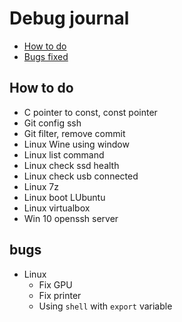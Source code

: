 # Debug journal
- [How to do](./How_to_do/)
- [Bugs fixed](./Some_bugs/)


## How to do 
- C pointer to const, const pointer
- Git config ssh
- Git filter, remove commit
- Linux Wine using window
- Linux list command
- Linux check ssd health
- Linux check usb connected
- Linux 7z
- Linux boot LUbuntu
- Linux virtualbox
- Win 10 openssh server

## bugs
- Linux
    - Fix GPU
    - Fix printer
    - Using `shell` with `export` variable